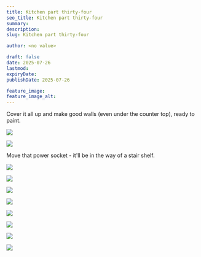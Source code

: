```yaml
---
title: Kitchen part thirty-four
seo_title: Kitchen part thirty-four
summary:
description:
slug: Kitchen part thirty-four

author: <no value>

draft: false
date: 2025-07-26
lastmod:
expiryDate:
publishDate: 2025-07-26

feature_image:
feature_image_alt:
---
```

Cover it all up and make good walls (even under the counter top), ready to paint.

![](/images/2718.jpeg )

![](/images/2719.jpeg )

Move that power socket - it'll be in the way of a stair shelf.

![](/images/2720.jpeg )

![](/images/2721.jpeg )

![](/images/2722.jpeg )

![](/images/2723.jpeg )

![](/images/2724.jpeg )

![](/images/2725.jpeg )

![](/images/2726.jpeg )

![](/images/2727.jpeg )